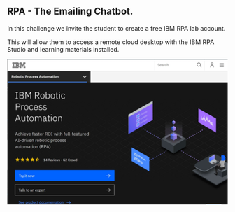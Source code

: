 ## RPA - The Emailing Chatbot.

In this challenge we invite the student to create a free IBM RPA lab account.

This will allow them to access a remote cloud desktop with the IBM RPA Studio and learning materials installed.

![plot](./screenshots/IBM_RPA_FM.JPG)
